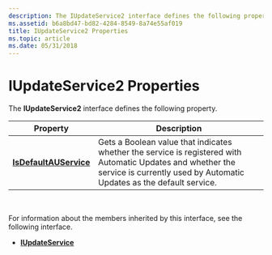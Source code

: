 ```yaml
---
description: The IUpdateService2 interface defines the following property.
ms.assetid: b6a8bd47-bd82-4284-8549-8a74e55af019
title: IUpdateService2 Properties
ms.topic: article
ms.date: 05/31/2018
---
```


# IUpdateService2 Properties

The **IUpdateService2** interface defines the following property.



| Property                                                         | Description                                                                                                                                                                         |
|------------------------------------------------------------------|-------------------------------------------------------------------------------------------------------------------------------------------------------------------------------------|
| [**IsDefaultAUService**](/windows/desktop/api/Wuapi/nf-wuapi-iupdateservice2-get_isdefaultauservice) | Gets a Boolean value that indicates whether the service is registered with Automatic Updates and whether the service is currently used by Automatic Updates as the default service. |



 

For information about the members inherited by this interface, see the following interface.

-   [**IUpdateService**](/windows/desktop/api/Wuapi/nn-wuapi-iupdateservice)

 

 



